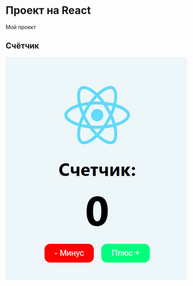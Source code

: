 # Проект на React

Мой проект

## Счётчик

![Image](https://github.com/Saveliev123/Project/blob/main/How%20it%20looks.PNG)
